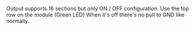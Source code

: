 Output supports 16 sections but only ON / OFF configuration.
Use the top row on the module (Green LED)
When it's off there's no pull to GND like normally.